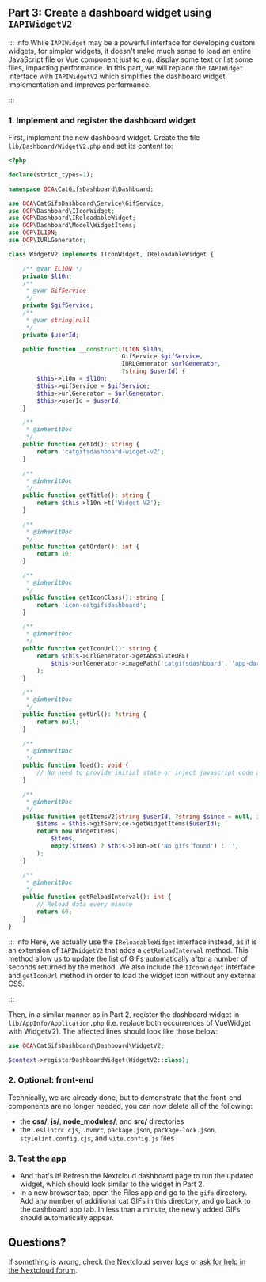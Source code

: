 ## Part 3: Create a dashboard widget using `IAPIWidgetV2`

::: info
While `IAPIWidget` may be a powerful interface for developing custom widgets, for simpler widgets, it doesn't make much sense to load an entire JavaScript file or Vue component just to e.g. display some text or list some files, impacting performance. In this part, we will replace the `IAPIWidget` interface with `IAPIWidgetV2` which simplifies the dashboard widget implementation and improves performance.

:::

### 1. Implement and register the dashboard widget

First, implement the new dashboard widget. Create the file `lib/Dashboard/WidgetV2.php` and set its content to:

```php
<?php

declare(strict_types=1);

namespace OCA\CatGifsDashboard\Dashboard;

use OCA\CatGifsDashboard\Service\GifService;
use OCP\Dashboard\IIconWidget;
use OCP\Dashboard\IReloadableWidget;
use OCP\Dashboard\Model\WidgetItems;
use OCP\IL10N;
use OCP\IURLGenerator;

class WidgetV2 implements IIconWidget, IReloadableWidget {

	/** @var IL10N */
	private $l10n;
	/**
	 * @var GifService
	 */
	private $gifService;
	/**
	 * @var string|null
	 */
	private $userId;

	public function __construct(IL10N $l10n,
								GifService $gifService,
								IURLGenerator $urlGenerator,
								?string $userId) {
		$this->l10n = $l10n;
		$this->gifService = $gifService;
		$this->urlGenerator = $urlGenerator;
		$this->userId = $userId;
	}

	/**
	 * @inheritDoc
	 */
	public function getId(): string {
		return 'catgifsdashboard-widget-v2';
	}

	/**
	 * @inheritDoc
	 */
	public function getTitle(): string {
		return $this->l10n->t('Widget V2');
	}

	/**
	 * @inheritDoc
	 */
	public function getOrder(): int {
		return 10;
	}

	/**
	 * @inheritDoc
	 */
	public function getIconClass(): string {
		return 'icon-catgifsdashboard';
	}

	/**
	 * @inheritDoc
	 */
	public function getIconUrl(): string {
		return $this->urlGenerator->getAbsoluteURL(
			$this->urlGenerator->imagePath('catgifsdashboard', 'app-dark.svg')
		);
	}

	/**
	 * @inheritDoc
	 */
	public function getUrl(): ?string {
		return null;
	}

	/**
	 * @inheritDoc
	 */
	public function load(): void {
		// No need to provide initial state or inject javascript code anymore
	}

	/**
	 * @inheritDoc
	 */
	public function getItemsV2(string $userId, ?string $since = null, int $limit = 7): WidgetItems {
		$items = $this->gifService->getWidgetItems($userId);
		return new WidgetItems(
			$items,
			empty($items) ? $this->l10n->t('No gifs found') : '',
		);
	}

	/**
	 * @inheritDoc
	 */
	public function getReloadInterval(): int {
		// Reload data every minute
		return 60;
	}
}
```

::: info
Here, we actually use the `IReloadableWidget` interface instead, as it is an extension of `IAPIWidgetV2` that adds a `getReloadInterval` method. This method allow us to update the list of GIFs automatically after a number of seconds returned by the method. We also include the `IIconWidget` interface and `getIconUrl` method in order to load the widget icon without any external CSS.

:::

Then, in a similar manner as in Part 2, register the dashboard widget in `lib/AppInfo/Application.php` (i.e. replace both occurrences of VueWidget with WidgetV2). The affected lines should look like those below:

```php
use OCA\CatGifsDashboard\Dashboard\WidgetV2;
```

```php
$context->registerDashboardWidget(WidgetV2::class);
```

### 2. Optional: front-end

Technically, we are already done, but to demonstrate that the front-end components are no longer needed, you can now delete all of the following:

- the **css/**, **js/**, **node_modules/**, and **src/** directories
- the `.eslintrc.cjs`, `.nvmrc`, `package.json`, `package-lock.json`, `stylelint.config.cjs`, and `vite.config.js` files

### 3. Test the app

- And that's it! Refresh the Nextcloud dashboard page to run the updated widget, which should look similar to the widget in Part 2.
- In a new browser tab, open the Files app and go to the `gifs` directory. Add any number of additional cat GIFs in this directory, and go back to the dashboard app tab. In less than a minute, the newly added GIFs should automatically appear.

## Questions?

If something is wrong, check the Nextcloud server logs or [ask for help in the Nextcloud forum](https://help.nextcloud.com/t/new-tutorial-creating-a-dashboard-widget-with-vue-js/155406).